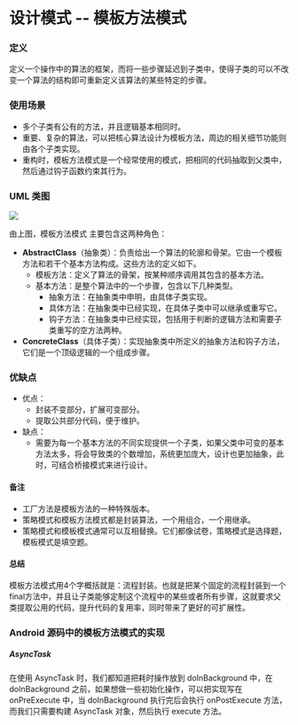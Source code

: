 # 设计模式 -- 模板方法模式

### 定义

定义一个操作中的算法的框架，而将一些步骤延迟到子类中，使得子类的可以不改变一个算法的结构即可重新定义该算法的某些特定的步骤。

### 使用场景

- 多个子类有公有的方法，并且逻辑基本相同时。
- 重要、复杂的算法，可以把核心算法设计为模板方法，周边的相关细节功能则由各个子类实现。
- 重构时，模板方法模式是一个经常使用的模式，把相同的代码抽取到父类中，然后通过钩子函数约束其行为。

### UML 类图

![](https://github.com/mrlsm/Note/blob/master/designPatterns/images/template_uml.jpg)

由上图，模板方法模式 主要包含这两种角色：

- **AbstractClass**（抽象类）：负责给出一个算法的轮廓和骨架。它由一个模板方法和若干个基本方法构成。这些方法的定义如下。
	- 模板方法：定义了算法的骨架，按某种顺序调用其包含的基本方法。
	- 基本方法：是整个算法中的一个步骤，包含以下几种类型。
		- 抽象方法：在抽象类中申明，由具体子类实现。
		- 具体方法：在抽象类中已经实现，在具体子类中可以继承或重写它。
		- 钩子方法：在抽象类中已经实现，包括用于判断的逻辑方法和需要子类重写的空方法两种。
- **ConcreteClass**（具体子类）：实现抽象类中所定义的抽象方法和钩子方法，它们是一个顶级逻辑的一个组成步骤。

### 优缺点
- 优点：
    - 封装不变部分，扩展可变部分。
	- 提取公共部分代码，便于维护。
- 缺点：
    - 需要为每一个基本方法的不同实现提供一个子类，如果父类中可变的基本方法太多，将会导致类的个数增加，系统更加庞大，设计也更加抽象，此时，可结合桥接模式来进行设计。

#### 备注

- 工厂方法是模板方法的一种特殊版本。
- 策略模式和模板方法模式都是封装算法，一个用组合，一个用继承。
- 策略模式和模板模式通常可以互相替换。它们都像试卷，策略模式是选择题，模板模式是填空题。

#### 总结

模板方法模式用4个字概括就是：流程封装。也就是把某个固定的流程封装到一个final方法中，并且让子类能够定制这个流程中的某些或者所有步骤，这就要求父类提取公用的代码，提升代码的复用率，同时带来了更好的可扩展性。

### Android 源码中的模板方法模式的实现

##### AsyncTask

在使用 AsyncTask 时，我们都知道把耗时操作放到 doInBackground 中，在 doInBackground 之前，如果想做一些初始化操作，可以把实现写在 onPreExecute 中，当 doInBackground 执行完后会执行 onPostExecute 方法，而我们只需要构建 AsyncTask 对象，然后执行 execute 方法。
